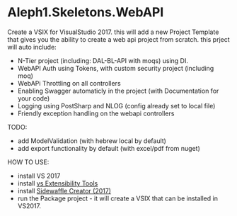 # Aleph1.Skeletons.WebAPI

Create a VSIX for VisualStudio 2017.
this will add a new Project Template that gives you the ability to create a web api project from scratch.
this prject will auto include:
* N-Tier project (including: DAL-BL-API with moqs) using DI.
* WebAPI Auth using Tokens, with custom security project (including moq)
* WebAPi Throttling on all controllers
* Enabling Swagger automaticly in the project (with Documentation for your code)
* Logging using PostSharp and NLOG (config already set to local file)
* Friendly exception handling on the webapi controllers

TODO:
* add ModelValidation (with hebrew local by default)
* add export functionality by default (with excel/pdf from nuget)

HOW TO USE:
* install VS 2017
* install [vs Extensibility Tools](https://marketplace.visualstudio.com/items?itemName=MadsKristensen.ExtensibilityTools)
* install [Sidewaffle Creator (2017)](https://marketplace.visualstudio.com/items?itemName=Sayed-Ibrahim-Hashimi.SidewaffleCreator2017)
* run the Package project - it will create a VSIX that can be installed in VS2017.
